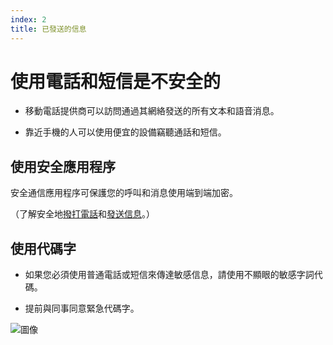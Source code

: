 ```yaml
---
index: 2
title: 已發送的信息
---
```

# 使用電話和短信是不安全的

*   移動電話提供商可以訪問通過其網絡發送的所有文本和語音消息。

*   靠近手機的人可以使用便宜的設備竊聽通話和短信。

## 使用安全應用程序

安全通信應用程序可保護您的呼叫和消息使用端到端加密。

（了解安全地[撥打電話](umbrella://communications/making-a-call)和[發送信息](umbrella://communications/sending-a-message)。）

## 使用代碼字

*   如果您必須使用普通電話或短信來傳達敏感信息，請使用不顯眼的敏感字詞代碼。

*   提前與同事同意緊急代碼字。

![圖像](mobile2.png)